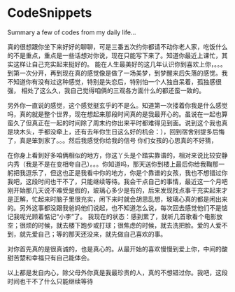 # CodeSnippets

Summary a few of codes from my daily life...


真的很想跟你坐下来好好的聊聊，可是三番五次约你都请不动你老人家，吃饭什么的不是重点，重点是一些话想对你说，现在只能写下来了。知道你最近上课忙，其实这样让自己充实起来挺好的。
能在人生最美好的这几年认识你到喜欢上你，。。。到第一次分开，再到现在真的感觉像是做了一场美梦，到梦醒来后失落的感觉。我不知道你有没有过这种感觉，特别是失恋后，特别怕一个人独自呆着，孤独感很强，
相处了这么久，我自己觉得咱俩的三观各方面什么的都还蛮一致的。

另外你一直说的感觉，这个感觉挺玄乎的不是么。知道第一次搂着你我是什么感觉吗，真的就是整个世界，现在想起来那段时间真的是我最开心的。虽说在一起也算蛮久了但真正在一起的时间除了周末约你出来平时都难得见到面。说到这个我也真是块木头，手都没牵上，还有去年你生日这么好的机会：），回到宿舍别提多后悔了，真是笨到家了。。。然后我感觉你给我的信号
你们女孩的心思真的不好猜，

在你身上看到好多咱俩相似的地方，你这丫头是个踏实靠谱的，相对来说比较安静内秀（我是不是在变相夸自己）。。。你知道吗，那天送你到楼上最后你给我鞠那一躬把我逗乐了，但这也正是我看中你的地方，你是个靠谱的女孩，我也不想错过你
我吧，这段时间也干不了，只能继续等待。我会干点自己的事情，最近这一个月吧刚开始那几天说不难受是假的，玻璃心多少是有的，后来发现找点事干充实起来才是正解，忙起来时脑子里很充实，闲下来时就会胡思乱想，玻璃心真的都是闲出来的。另外这事都没跟我爸妈他们说起，也不知道怎么说，每次回去感觉他们不是惦记我呢光顾着惦记“小李”了。
我现在的状态：感到累了，就听几首歌看个电影放空；很烦的时候，就去楼下跑步或打球；很焦虑的时候，就去洗把脸。爱的人爱不到，就先爱自己；等的那天还没来，就先做自己喜欢的事。

对你首先真的是很真诚的，也是真心的。从最开始的喜欢慢慢到爱上你，中间的酸甜苦楚和幸福只有自己能体会。

以上都是发自内心，除父母外你真是我最珍贵的人，真的不想错过你。我吧，这段时间也干不了什么只能继续等待
